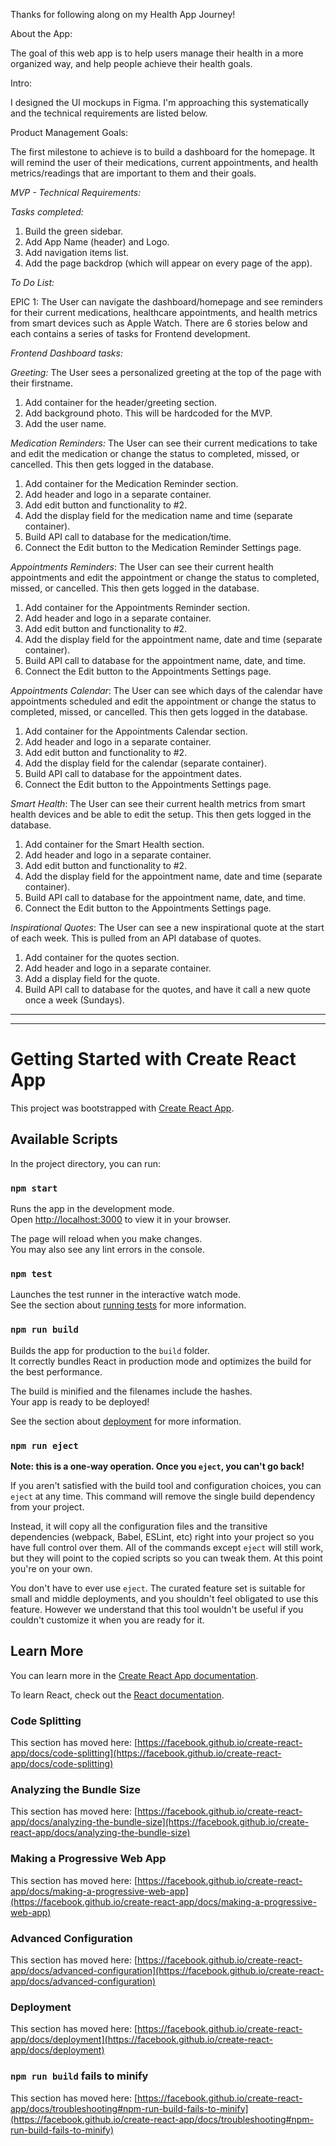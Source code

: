 Thanks for following along on my Health App Journey! 

About the App: 

The goal of this web app is to help users manage their health in a more organized way, and help people achieve their health goals. 

Intro: 

I designed the UI mockups in Figma. I'm approaching this systematically and the technical requirements are listed below. 

Product Management Goals:

The first milestone to achieve is to build a dashboard for the homepage. It will remind the user of their medications, current appointments, and health metrics/readings that are important to them and their goals.

*MVP - Technical Requirements:*

*Tasks completed:*
1. Build the green sidebar.
2. Add App Name (header) and Logo.
3. Add navigation items list.
4. Add the page backdrop (which will appear on every page of the app).

*To Do List:*

EPIC 1: The User can navigate the dashboard/homepage and see reminders for their current medications, healthcare appointments, and health metrics from smart devices such as Apple Watch. There are 6 stories below and each contains a series of tasks for Frontend development.

*Frontend Dashboard tasks:*

*Greeting:*
The User sees a personalized greeting at the top of the page with their firstname.
1. Add container for the header/greeting section.
2. Add background photo. This will be hardcoded for the MVP.
3. Add the user name. 

*Medication Reminders:*
The User can see their current medications to take and edit the medication or change the status to completed, missed, or cancelled. This then gets logged in the database.
1. Add container for the Medication Reminder section.
2. Add header and logo in a separate container.
3. Add edit button and functionality to #2.
4. Add the display field for the medication name and time (separate container).
5. Build API call to database for the medication/time.
6. Connect the Edit button to the Medication Reminder Settings page.

*Appointments Reminders*:
The User can see their current health appointments and edit the appointment or change the status to completed, missed, or cancelled. This then gets logged in the database.
1. Add container for the Appointments Reminder section.
2. Add header and logo in a separate container.
3. Add edit button and functionality to #2.
4. Add the display field for the appointment name, date and time (separate container).
5. Build API call to database for the appointment name, date, and time.
6. Connect the Edit button to the Appointments Settings page.

*Appointments Calendar*:
The User can see which days of the calendar have appointments scheduled and edit the appointment or change the status to completed, missed, or cancelled. This then gets logged in the database.
1. Add container for the Appointments Calendar section.
2. Add header and logo in a separate container.
3. Add edit button and functionality to #2.
4. Add the display field for the calendar (separate container).
5. Build API call to database for the appointment dates.
6. Connect the Edit button to the Appointments Settings page.

*Smart Health*:
The User can see their current health metrics from smart health devices and be able to edit the setup. This then gets logged in the database.
1. Add container for the Smart Health section.
2. Add header and logo in a separate container.
3. Add edit button and functionality to #2.
4. Add the display field for the appointment name, date and time (separate container).
5. Build API call to database for the appointment name, date, and time.
6. Connect the Edit button to the Appointments Settings page.

*Inspirational Quotes*:
The User can see a new inspirational quote at the start of each week. This is pulled from an API database of quotes.
1. Add container for the quotes section.
2. Add header and logo in a separate container.
3. Add a display field for the quote.
5. Build API call to database for the quotes, and have it call a new quote once a week (Sundays).


********************











*************************************************************************

# Getting Started with Create React App

This project was bootstrapped with [Create React App](https://github.com/facebook/create-react-app).

## Available Scripts

In the project directory, you can run:

### `npm start`

Runs the app in the development mode.\
Open [http://localhost:3000](http://localhost:3000) to view it in your browser.

The page will reload when you make changes.\
You may also see any lint errors in the console.

### `npm test`

Launches the test runner in the interactive watch mode.\
See the section about [running tests](https://facebook.github.io/create-react-app/docs/running-tests) for more information.

### `npm run build`

Builds the app for production to the `build` folder.\
It correctly bundles React in production mode and optimizes the build for the best performance.

The build is minified and the filenames include the hashes.\
Your app is ready to be deployed!

See the section about [deployment](https://facebook.github.io/create-react-app/docs/deployment) for more information.

### `npm run eject`

**Note: this is a one-way operation. Once you `eject`, you can't go back!**

If you aren't satisfied with the build tool and configuration choices, you can `eject` at any time. This command will remove the single build dependency from your project.

Instead, it will copy all the configuration files and the transitive dependencies (webpack, Babel, ESLint, etc) right into your project so you have full control over them. All of the commands except `eject` will still work, but they will point to the copied scripts so you can tweak them. At this point you're on your own.

You don't have to ever use `eject`. The curated feature set is suitable for small and middle deployments, and you shouldn't feel obligated to use this feature. However we understand that this tool wouldn't be useful if you couldn't customize it when you are ready for it.

## Learn More

You can learn more in the [Create React App documentation](https://facebook.github.io/create-react-app/docs/getting-started).

To learn React, check out the [React documentation](https://reactjs.org/).

### Code Splitting

This section has moved here: [https://facebook.github.io/create-react-app/docs/code-splitting](https://facebook.github.io/create-react-app/docs/code-splitting)

### Analyzing the Bundle Size

This section has moved here: [https://facebook.github.io/create-react-app/docs/analyzing-the-bundle-size](https://facebook.github.io/create-react-app/docs/analyzing-the-bundle-size)

### Making a Progressive Web App

This section has moved here: [https://facebook.github.io/create-react-app/docs/making-a-progressive-web-app](https://facebook.github.io/create-react-app/docs/making-a-progressive-web-app)

### Advanced Configuration

This section has moved here: [https://facebook.github.io/create-react-app/docs/advanced-configuration](https://facebook.github.io/create-react-app/docs/advanced-configuration)

### Deployment

This section has moved here: [https://facebook.github.io/create-react-app/docs/deployment](https://facebook.github.io/create-react-app/docs/deployment)

### `npm run build` fails to minify

This section has moved here: [https://facebook.github.io/create-react-app/docs/troubleshooting#npm-run-build-fails-to-minify](https://facebook.github.io/create-react-app/docs/troubleshooting#npm-run-build-fails-to-minify)
